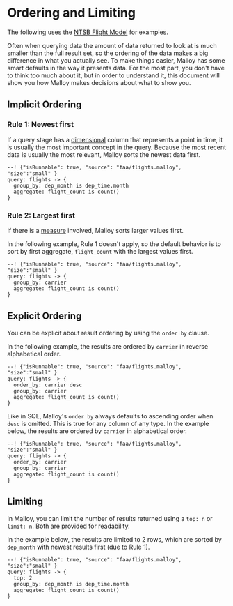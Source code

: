 # Ordering and Limiting

The following uses the [NTSB Flight Model](../examples/faa.md) for examples.

Often when querying data the amount of data returned to look at is much smaller than the full result set, so the ordering of the data makes a big difference in what you actually see. To make things easier, Malloy has some smart defaults in the way it presents data.  For the most part, you don't have to think too much about it, but in order to understand it, this document will show you how Malloy makes decisions about what to show you.


## Implicit Ordering

### Rule 1: Newest first
If a query stage has a [dimensional](fields.md#dimensions) column that represents a point in time, it is usually the most
important concept in the query.  Because the most recent data is usually the most relevant, Malloy sorts the newest data first.

```malloy
--! {"isRunnable": true, "source": "faa/flights.malloy", "size":"small" }
query: flights -> {
  group_by: dep_month is dep_time.month
  aggregate: flight_count is count()
}
```

### Rule 2: Largest first
If there is a [measure](fields.md#measures) involved, Malloy sorts larger values first.

In the following example, Rule 1 doesn't apply, so the default behavior is to sort by first aggregate, `flight_count` with the largest values first.

```malloy
--! {"isRunnable": true, "source": "faa/flights.malloy", "size":"small" }
query: flights -> {
  group_by: carrier
  aggregate: flight_count is count()
}
```

## Explicit Ordering

You can be explicit about result ordering by using the `order by` clause.

In the following example, the results are ordered by `carrier` in reverse alphabetical order.

```malloy
--! {"isRunnable": true, "source": "faa/flights.malloy", "size":"small" }
query: flights -> {
  order_by: carrier desc
  group_by: carrier
  aggregate: flight_count is count()
}
```

Like in SQL, Malloy's `order by` always defaults to ascending order when `desc` is omitted. This is true for any column of any type. In the example below,
the results are ordered by `carrier` in alphabetical order.

```malloy
--! {"isRunnable": true, "source": "faa/flights.malloy", "size":"small" }
query: flights -> {
  order_by: carrier
  group_by: carrier
  aggregate: flight_count is count()
}
```

## Limiting

In Malloy, you can limit the number of results returned using a `top: n` or `limit: n`.  Both are provided for readability.

In the example below, the results are limited to 2 rows, which are sorted by `dep_month` with newest results first (due to Rule 1).

```malloy
--! {"isRunnable": true, "source": "faa/flights.malloy", "size":"small" }
query: flights -> {
  top: 2
  group_by: dep_month is dep_time.month
  aggregate: flight_count is count()
}
```
